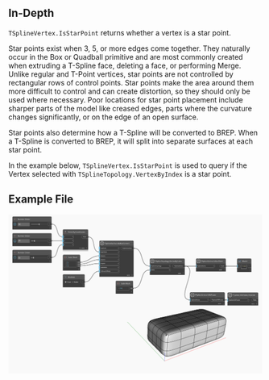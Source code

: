 ## In-Depth
`TSplineVertex.IsStarPoint` returns whether a vertex is a star point. 

Star points exist when 3, 5, or more edges come together. They naturally occur in the Box or Quadball primitive and are most commonly created when extruding a T-Spline face, deleting a face, or performing Merge. Unlike regular and T-Point vertices, star points are not controlled by rectangular rows of control points. Star points make the area around them more difficult to control and can create distortion, so they should only be used where necessary. Poor locations for star point placement include sharper parts of the model like creased edges, parts where the curvature changes significantly, or on the edge of an open surface.

Star points also determine how a T-Spline will be converted to BREP. When a T-Spline is converted to BREP, it will split into separate surfaces at each star point.

In the example below, `TSplineVertex.IsStarPoint` is used to query if the Vertex selected with `TSplineTopology.VertexByIndex` is a star point. 


## Example File

![Example](./Autodesk.DesignScript.Geometry.TSpline.TSplineVertex.IsStarPoint_img.jpg)